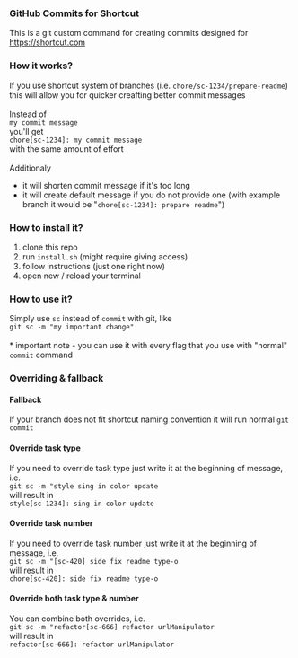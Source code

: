 ### GitHub Commits for Shortcut

This is a git custom command for creating commits designed for https://shortcut.com

### How it works?

If you use shortcut system of branches (i.e. `chore/sc-1234/prepare-readme`) this will allow you for quicker creafting better commit messages
\
\
Instead of\
`my commit message`
\
you'll get\
`chore[sc-1234]: my commit message`
\
with the same amount of effort
\
\
Additionaly

- it will shorten commit message if it's too long
- it will create default message if you do not provide one (with example branch it would be "`chore[sc-1234]: prepare readme`")

### How to install it?

1. clone this repo
2. run `install.sh` (might require giving access)
3. follow instructions (just one right now)
4. open new / reload your terminal

### How to use it?

Simply use `sc` instead of `commit` with git, like
\
`git sc -m "my important change"`
\
\
\* important note - you can use it with every flag that you use with "normal" `commit` command

### Overriding & fallback

#### Fallback

If your branch does not fit shortcut naming convention it will run normal `git commit`

#### Override task type

If you need to override task type just write it at the beginning of message, i.e.
\
`git sc -m "style sing in color update`
\
will result in
\
`style[sc-1234]: sing in color update`

#### Override task number

If you need to override task number just write it at the beginning of message, i.e.
\
`git sc -m "[sc-420] side fix readme type-o`
\
will result in
\
`chore[sc-420]: side fix readme type-o`

#### Override both task type & number

You can combine both overrides, i.e.
\
`git sc -m "refactor[sc-666] refactor urlManipulator`
\
will result in
\
`refactor[sc-666]: refactor urlManipulator`
